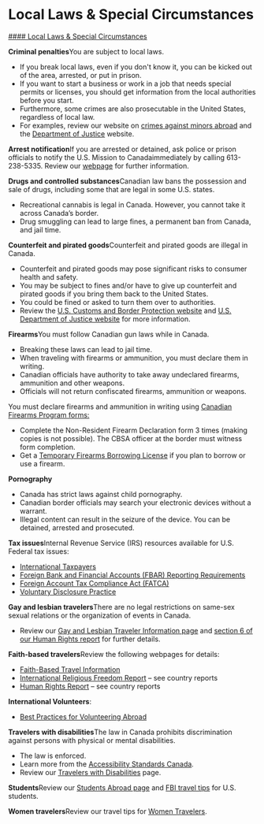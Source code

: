 # Local Laws & Special Circumstances

[#### Local Laws & Special Circumstances](javascript:void(0); "Local Laws & Special Circumstances")

**Criminal penalties**You are subject to local laws.

* If you break local laws, even if you don't know it, you can be kicked out of the area, arrested, or put in prison.
* If you want to start a business or work in a job that needs special permits or licenses, you should get information from the local authorities before you start.
* Furthermore, some crimes are also prosecutable in the United States, regardless of local law.
* For examples, review our website on [crimes against minors abroad](https://travel.state.gov/content/travel/en/international-travel/emergencies/arrest-detention/crimes-against-minors.html) and the [Department of Justice](https://www.justice.gov/archives/jm/criminal-resource-manual-1617-extraterritorial-criminal-jurisdiction-18-usc-112-878-970-1116) website.

**Arrest notification**If you are arrested or detained, ask police or prison officials to notify the U.S. Mission to Canadaimmediately by calling 613-238-5335. Review our [webpage](https://travel.state.gov/content/travel/en/international-travel/emergencies/arrest-detention.html) for further information.

**Drugs and controlled substances**Canadian law bans the possession and sale of drugs, including some that are legal in some U.S. states.

* Recreational cannabis is legal in Canada. However, you cannot take it across Canada’s border.
* Drug smuggling can lead to large fines, a permanent ban from Canada, and jail time.

**Counterfeit and pirated goods**Counterfeit and pirated goods are illegal in Canada.

* Counterfeit and pirated goods may pose significant risks to consumer health and safety.
* You may be subject to fines and/or have to give up counterfeit and pirated goods if you bring them back to the United States.
* You could be fined or asked to turn them over to authorities.
* Review the [U.S. Customs and Border Protection website](https://www.cbp.gov/trade/fakegoodsrealdangers) and [U.S. Department of Justice website](https://www.justice.gov/criminal/criminal-ccips) for more information.

**Firearms**You must follow Canadian gun laws while in Canada.

* Breaking these laws can lead to jail time.
* When traveling with firearms or ammunition, you must declare them in writing.
* Canadian officials have authority to take away undeclared firearms, ammunition and other weapons.
* Officials will not return confiscated firearms, ammunition or weapons.

You must declare firearms and ammunition in writing using [Canadian Firearms Program forms:](https://www.rcmp-grc.gc.ca/en/firearms)

* Complete the Non-Resident Firearm Declaration form 3 times (making copies is not possible). The CBSA officer at the border must witness form completion.
* Get a [Temporary Firearms Borrowing License](https://rcmp.ca/en/firearms/licensing/non-residents) if you plan to borrow or use a firearm.

**Pornography**

* Canada has strict laws against child pornography.
* Canadian border officials may search your electronic devices without a warrant.
* Illegal content can result in the seizure of the device. You can be detained, arrested and prosecuted.

**Tax issues**Internal Revenue Service (IRS) resources available for U.S. Federal tax issues:

* [International Taxpayers](https://www.irs.gov/individuals/international-taxpayers)
* [Foreign Bank and Financial Accounts (FBAR) Reporting Requirements](https://www.irs.gov/businesses/small-businesses-self-employed/report-of-foreign-bank-and-financial-accounts-fbar)
* [Foreign Account Tax Compliance Act (FATCA)](https://www.irs.gov/businesses/corporations/foreign-account-tax-compliance-act-fatca)
* [Voluntary Disclosure Practice](https://www.irs.gov/compliance/criminal-investigation/irs-criminal-investigation-voluntary-disclosure-practice)

**Gay and lesbian travelers**There are no legal restrictions on same-sex sexual relations or the organization of events in Canada.

* Review our [Gay and Lesbian Traveler Information page](https://travel.state.gov/content/travel/en/international-travel/before-you-go/travelers-with-special-considerations/lgb.html) and [section 6 of our Human Rights report](https://www.state.gov/reports-bureau-of-democracy-human-rights-and-labor/country-reports-on-human-rights-practices/) for further details.

**Faith-based travelers**Review the following webpages for details:

* [Faith-Based Travel Information](https://travel.state.gov/content/travel/en/international-travel/before-you-go/travelers-with-special-considerations/faith-based-travel.html)
* [International Religious Freedom Report](https://www.state.gov/international-religious-freedom-reports/) – see country reports
* [Human Rights Report](https://www.state.gov/reports-bureau-of-democracy-human-rights-and-labor/country-reports-on-human-rights-practices/) – see country reports

**International Volunteers**:

* [Best Practices for Volunteering Abroad](https://travel.state.gov/content/travel/en/international-travel/before-you-go/travelers-with-special-considerations/volunteering-abroad.html)

**Travelers with disabilities**The law in Canada prohibits discrimination against persons with physical or mental disabilities.

* The law is enforced.
* Learn more from the [Accessibility Standards Canada](https://accessible.canada.ca/).
* Review our [Travelers with Disabilities](https://travel.state.gov/content/travel/en/international-travel/before-you-go/travelers-with-special-considerations/traveling-with-disabilties.html) page.

**Students**Review our [Students Abroad page](https://travel.state.gov/content/travel/en/international-travel/before-you-go/travelers-with-special-considerations/students.html) and [FBI travel tips](https://ucr.fbi.gov/investigate/counterintelligence/student-brochure) for U.S. students.

**Women travelers**Review our travel tips for [Women Travelers](https://travel.state.gov/content/travel/en/international-travel/before-you-go/travelers-with-special-considerations/women-travelers.html).